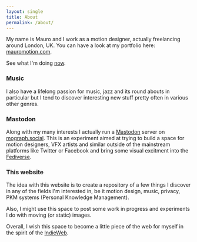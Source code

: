 ```yaml
---
layout: single
title: About
permalink: /about/
---
```

My name is Mauro and I work as a motion designer, actually freelancing around London, UK. You can have a look at my portfolio here: [mauromotion.com](https://mauromotion.com).

See what I'm doing [now](/now).

### Music

I also have a lifelong passion for music, jazz and its round abouts in particular but I tend to discover interesting new stuff pretty often in various other genres.

### Mastodon

Along with my many interests I actually run a [Mastodon](https://joinmastodon.org/) server on [mograph.social](https://mograph.social). This is an experiment aimed at trying to build a space for motion designers, VFX artists and similar outside of the mainstream platforms like Twitter or Facebook and bring some visual excitment into the [Fediverse](https://fediverse.party/en/fediverse/).

### This website

The idea with this website is to create a repository of a few things I discover in any of the fields I'm interested in, be it motion design, music, privacy, PKM systems (Personal Knowledge Management).

Also, I might use this space to post some work in progress and experiments I do with moving (or static) images.

Overall, I wish this space to become a little piece of the web for myself in the spirit of the [IndieWeb](https://indieweb.org/).
